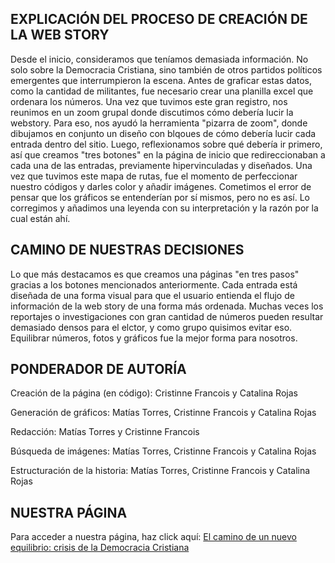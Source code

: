 ## EXPLICACIÓN DEL PROCESO DE CREACIÓN DE LA WEB STORY

Desde el inicio, consideramos que teníamos demasiada información. No solo sobre la Democracia Cristiana, sino también de otros partidos políticos emergentes que interrumpieron la escena. Antes de graficar estas datos, como la cantidad de militantes, fue necesario crear una planilla excel que ordenara los números. 
Una vez que tuvimos este gran registro, nos reunimos en un zoom grupal donde discutimos cómo debería lucir la webstory. Para eso, nos ayudó la herramienta "pizarra de zoom", donde dibujamos en conjunto un diseño con blqoues de cómo debería lucir cada entrada dentro del sitio. 
Luego, reflexionamos sobre qué debería ir primero, así que creamos "tres botones" en la página de inicio que redireccionaban a cada una de las entradas, previamente hipervinculadas y diseñados.
Una vez que tuvimos este mapa de rutas, fue el momento de perfeccionar nuestro códigos y darles color y añadir imágenes. Cometimos el error de pensar que los gráficos se entenderían por sí mismos, pero no es así. Lo corregimos y añadimos una leyenda con su interpretación y la razón por la cual están ahí.



## CAMINO DE NUESTRAS DECISIONES

Lo que más destacamos es que creamos una páginas "en tres pasos" gracias a los botones mencionados anteriormente. Cada entrada está diseñada de una forma visual para que el usuario entienda el flujo de información de la web story de una forma más ordenada. Muchas veces los reportajes o investigaciones con gran cantidad de números pueden resultar demasiado densos para el elctor, y como grupo quisimos evitar eso. Equilibrar números, fotos y gráficos fue la mejor forma para nosotros.

## PONDERADOR DE AUTORÍA

Creación de la página (en código): Cristinne Francois y Catalina Rojas 

Generación de gráficos: Matías Torres, Cristinne Francois y Catalina Rojas

Redacción: Matías Torres y Cristinne Francois

Búsqueda de imágenes: Matías Torres, Cristinne Francois y Catalina Rojas 

Estructuración de la historia: Matías Torres, Cristinne Francois y Catalina Rojas 

## NUESTRA PÁGINA

Para acceder a nuestra página, haz click aquí: [El camino de un nuevo equilibrio: crisis de la Democracia Cristiana](https://cristinnef.github.io/)


